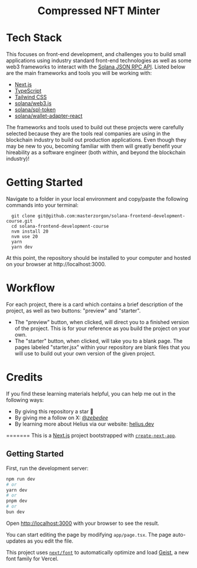 <div align="center"> 
    <h1 style="display: flex; justify-content: center; align-items: flex-end;">
    Compressed NFT Minter
   </h1>
</div>

# Tech Stack
This  focuses on front-end development, and challenges you to build small applications using industry standard front-end technologies as well as some web3 frameworks to interact with the [Solana JSON RPC API](https://docs.solana.com/developing/clients/jsonrpc-api?gclid=Cj0KCQjwxIOXBhCrARIsAL1QFCZyftNFV4i4Sygxkr6LdPazw2sLMPyhQbVqFID-yy8QSqf81dxJHUoaAk2ZEALw_wcB). Listed below are the main frameworks and tools you will be working with:

- [Next.js](https://nextjs.org/docs)
- [TypeScript](https://www.typescriptlang.org/docs/)
- [Tailwind CSS](https://tailwindcss.com/docs/installation)
- [solana/web3.js](https://solana-labs.github.io/solana-web3.js/)
- [solana/spl-token](https://solana-labs.github.io/solana-program-library/token/js/index.html)
- [solana/wallet-adapter-react](https://solana-labs.github.io/wallet-adapter/)

The frameworks and tools used to build out these projects were carefully selected because they are the tools real companies are using in the blockchain industry to build out production applications. Even though they may be new to you, becoming familiar with them will greatly benefit your hireability as a software engineer (both within, and beyond the blockchain industry)!

# Getting Started
Navigate to a folder in your local environment and copy/paste the following commands into your terminal:
```
  git clone git@github.com:masterzorgon/solana-frontend-development-course.git
  cd solana-frontend-development-course
  nvm install 20
  nvm use 20
  yarn
  yarn dev
```
At this point, the repository should be installed to your computer and hosted on your browser at http://localhost:3000.

# Workflow
For each project, there is a card which contains a brief description of the project, as well as two buttons: "preview" and "starter". 
* The "preview" button, when clicked, will direct you to a finished version of the project. This is for your reference as you build the project on your own. 
* The "starter" button, when clicked, will take you to a blank page. The pages labeled "starter.jsx" within your repository are blank files that you will use to build out your own version of the given project.

# Credits
If you find these learning materials helpful, you can help me out in the following ways:
* By giving this repository a star 🌟
* By giving me a follow on X: [@_zebedee_](https://twitter.com/_zebedee_)
* By learning more about Helius via our website: [helius.dev](https://www.helius.dev/)

=======
This is a [Next.js](https://nextjs.org) project bootstrapped with [`create-next-app`](https://nextjs.org/docs/app/api-reference/cli/create-next-app).

## Getting Started

First, run the development server:

```bash
npm run dev
# or
yarn dev
# or
pnpm dev
# or
bun dev
```

Open [http://localhost:3000](http://localhost:3000) with your browser to see the result.

You can start editing the page by modifying `app/page.tsx`. The page auto-updates as you edit the file.

This project uses [`next/font`](https://nextjs.org/docs/app/building-your-application/optimizing/fonts) to automatically optimize and load [Geist](https://vercel.com/font), a new font family for Vercel.
